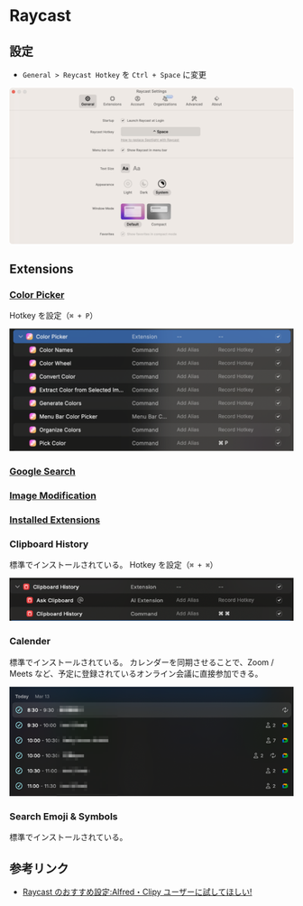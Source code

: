 # Raycast

## 設定

- `General > Reycast Hotkey` を `Ctrl + Space` に変更

![](../assets/img/raycast_settings_01.png)

## Extensions

### [Color Picker](https://www.raycast.com/thomas/color-picker)

Hotkey を設定（`⌘ + P`）

![](../assets/img/raycast_extensions_color_picker_01.png)

### [Google Search](https://www.raycast.com/mblode/google-search)

### [Image Modification](https://www.raycast.com/HelloImSteven/sips)

### [Installed Extensions](https://www.raycast.com/pernielsentikaer/installed-extensions)

### Clipboard History

標準でインストールされている。
Hotkey を設定（`⌘ + ⌘`）

![](../assets/img/raycast_extensions_clipboard_history_01.png)

### Calender

標準でインストールされている。
カレンダーを同期させることで、Zoom / Meets など、予定に登録されているオンライン会議に直接参加できる。

![](../assets/img/raycast_extensions_calender_01.png)

### Search Emoji & Symbols

標準でインストールされている。

## 参考リンク

- [Raycast のおすすめ設定:Alfred・Clipy ユーザーに試してほしい!](https://zenn.dev/jonghyo/articles/raycast-settings)
